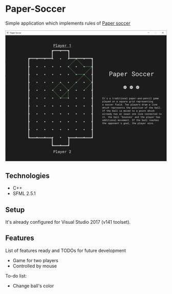 # Paper-Soccer
Simple application which implements rules of [Paper soccer](en.wikipedia.org/wiki/Paper_soccer)

![playground](./img/playground.png)

## Technologies
* C++
* SFML 2.5.1

## Setup
It's already configured for Visual Studio 2017 (v141 toolset).

## Features
List of features ready and TODOs for future development
* Game for two players
* Controlled by mouse

To-do list:
* Change ball's color
